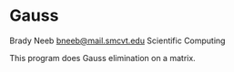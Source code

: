 # Gauss
Brady Neeb
bneeb@mail.smcvt.edu
Scientific Computing 

This program does Gauss elimination on a matrix.
